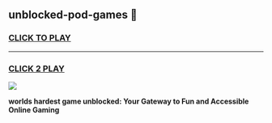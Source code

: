 
## unblocked-pod-games 👋
<h3>
<a href="https://premium.freeplayer.one?title=unblocked-pod-games&ref=14F">CLICK TO PLAY</a></h3>
<hr>

<h3>
<a href="https://premium.freeplayer.one?title=unblocked-pod-games&ref=14F">CLICK 2 PLAY</a>
  
</h3>

<a href="https://premium.freeplayer.one?title=unblocked-pod-games&ref=12F/"><img src="https://clearcache.store/games.png"></a>


**worlds hardest game unblocked: Your Gateway to Fun and Accessible Online Gaming**
